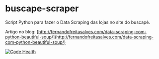 buscape-scraper
===============

Script Python para fazer o Data Scraping das lojas no site do buscapé.

Artigo no blog: [http://fernandofreitasalves.com/data-scraping-com-python-beautiful-soup/](http://fernandofreitasalves.com/data-scraping-com-python-beautiful-soup/)

[![Code Health](https://landscape.io/github/ffreitasalves/buscape-scraper/master/landscape.svg?style=flat)](https://landscape.io/github/ffreitasalves/buscape-scraper/master)
